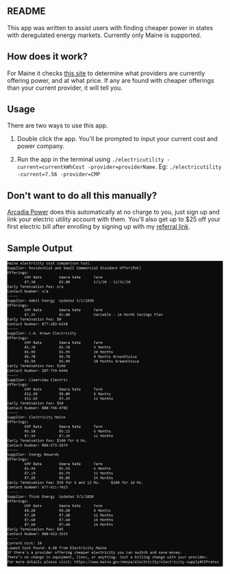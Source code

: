 README
---
This app was written to assist users with finding cheaper power in states with deregulated energy markets. Currently only Maine is supported.

How does it work?
---
For Maine it checks [this site](https://www.maine.gov/meopa/electricity/electricity-supply) to determine what providers are currently offering power, and at what price. If any are found with cheaper offerings than your current provider, it will tell you.

Usage
---
There are two ways to use this app.

1. Double click the app. You'll be prompted to input your current cost and power company.

2. Run the app in the terminal using `./electricutility -current=currentkWhCost -provider=providerName`. Eg: `./electricutility -current=7.56 -provider=CMP`

Don't want to do all this manually?
---
[Arcadia Power](https://www.arcadia.com/referral/?promo=shawn9811) does this automatically at no charge to you, just sign up and link your electric utility account with them. You'll also get up to $25 off your first electric bill after enrolling by signing up with my [referral link](https://www.arcadia.com/referral/?promo=shawn9811).


Sample Output
---
![Sample Output](./sample_output.png)